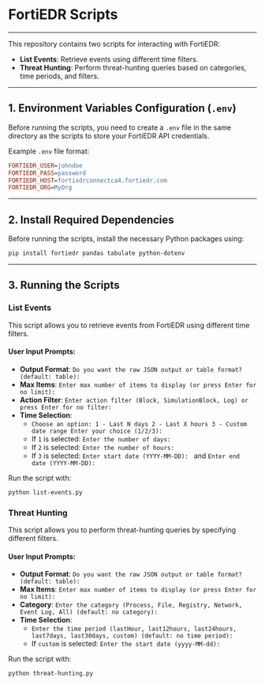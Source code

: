 # FortiEDR Scripts
---

This repository contains two scripts for interacting with FortiEDR:
- **List Events**: Retrieve events using different time filters.
- **Threat Hunting**: Perform threat-hunting queries based on categories, time periods, and filters.

---
## 1. Environment Variables Configuration (`.env`)

Before running the scripts, you need to create a `.env` file in the same directory as the scripts to store your FortiEDR API credentials.

Example `.env` file format:

```ini
FORTIEDR_USER=johndoe
FORTIEDR_PASS=password
FORTIEDR_HOST=fortixdrconnectca4.fortiedr.com
FORTIEDR_ORG=MyOrg
```

---
## 2. Install Required Dependencies

Before running the scripts, install the necessary Python packages using:

```bash
pip install fortiedr pandas tabulate python-dotenv
```

---
## 3. Running the Scripts

### List Events

This script allows you to retrieve events from FortiEDR using different time filters.

#### User Input Prompts:
- **Output Format**: `Do you want the raw JSON output or table format? (default: table): `
- **Max Items**: `Enter max number of items to display (or press Enter for no limit): `
- **Action Filter**: `Enter action filter (Block, SimulationBlock, Log) or press Enter for no filter: `
- **Time Selection**:
  - `Choose an option:
    1 - Last N days
    2 - Last X hours
    3 - Custom date range
    Enter your choice (1/2/3): `
  - If `1` is selected: `Enter the number of days: `
  - If `2` is selected: `Enter the number of hours: `
  - If `3` is selected: `Enter start date (YYYY-MM-DD): ` and `Enter end date (YYYY-MM-DD): `

Run the script with:

```bash
python list-events.py
```

### Threat Hunting

This script allows you to perform threat-hunting queries by specifying different filters.

#### User Input Prompts:
- **Output Format**: `Do you want the raw JSON output or table format? (default: table): `
- **Max Items**: `Enter max number of items to display (or press Enter for no limit): `
- **Category**: `Enter the category (Process, File, Registry, Network, Event Log, All) (default: no category): `
- **Time Selection**:
  - `Enter the time period (lastHour, last12hours, last24hours, last7days, last30days, custom) (default: no time period): `
  - If `custom` is selected: `Enter the start date (yyyy-MM-dd): `

Run the script with:

```bash
python threat-hunting.py
```
